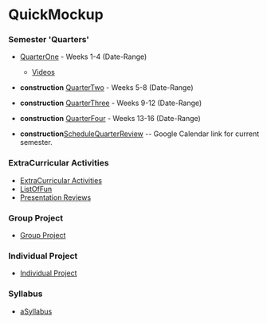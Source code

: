 # QuickMockup

### Semester 'Quarters'
* [QuarterOne](https://github.com/bciancio/QuickMockup/tree/master/Quarter1#quickNavQuarter1) - Weeks 1-4 (Date-Range)
  * [Videos](https://github.com/bciancio/QuickMockup/tree/master/Quarter1#videos)
*  **construction** [QuarterTwo]() - Weeks 5-8 (Date-Range)
*  **construction** [QuarterThree]() - Weeks 9-12 (Date-Range)
*  **construction** [QuarterFour]() - Weeks 13-16 (Date-Range)

* **construction**[ScheduleQuarterReview](https://github.com/bciancio/QuickMockup#semester-quarters) -- Google Calendar link for current semester.

### ExtraCurricular Activities
* [ExtraCurricular Activities](https://github.com/bciancio/QuickMockup/tree/master/ExtracurricularActivities)
* [ListOfFun](https://github.com/bciancio/QuickMockup/blob/master/ExtracurricularActivities/ListOfFun.md)
* [Presentation Reviews](https://github.com/bciancio/QuickMockup/tree/master/ExtracurricularActivities/AllReviews)

### Group Project
* [Group Project](https://github.com/bciancio/QuickMockup/tree/master/GroupProject)

### Individual Project
* [Individual Project](https://github.com/bciancio/QuickMockup/tree/master/IndividualProject#individualproject)

### Syllabus
* [aSyllabus](https://github.com/MadJavaEnterpriseFallEve2015/syllabus/blob/master/README.md#enterprise-java-syllabus)
